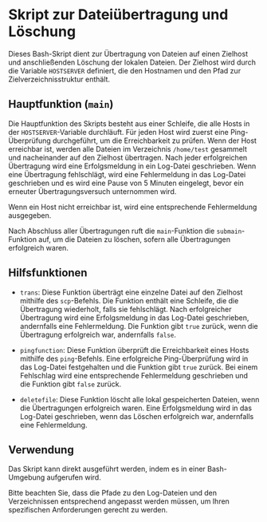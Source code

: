 # Skript zur Dateiübertragung und Löschung

Dieses Bash-Skript dient zur Übertragung von Dateien auf einen Zielhost und anschließenden Löschung der lokalen Dateien. Der Zielhost wird durch die Variable `HOSTSERVER` definiert, die den Hostnamen und den Pfad zur Zielverzeichnisstruktur enthält.

## Hauptfunktion (`main`)

Die Hauptfunktion des Skripts besteht aus einer Schleife, die alle Hosts in der `HOSTSERVER`-Variable durchläuft. Für jeden Host wird zuerst eine Ping-Überprüfung durchgeführt, um die Erreichbarkeit zu prüfen. Wenn der Host erreichbar ist, werden alle Dateien im Verzeichnis `/home/test` gesammelt und nacheinander auf den Zielhost übertragen. Nach jeder erfolgreichen Übertragung wird eine Erfolgsmeldung in ein Log-Datei geschrieben. Wenn eine Übertragung fehlschlägt, wird eine Fehlermeldung in das Log-Datei geschrieben und es wird eine Pause von 5 Minuten eingelegt, bevor ein erneuter Übertragungsversuch unternommen wird.

Wenn ein Host nicht erreichbar ist, wird eine entsprechende Fehlermeldung ausgegeben. 

Nach Abschluss aller Übertragungen ruft die `main`-Funktion die `submain`-Funktion auf, um die Dateien zu löschen, sofern alle Übertragungen erfolgreich waren.

## Hilfsfunktionen

- `trans`: Diese Funktion überträgt eine einzelne Datei auf den Zielhost mithilfe des `scp`-Befehls. Die Funktion enthält eine Schleife, die die Übertragung wiederholt, falls sie fehlschlägt. Nach erfolgreicher Übertragung wird eine Erfolgsmeldung in das Log-Datei geschrieben, andernfalls eine Fehlermeldung. Die Funktion gibt `true` zurück, wenn die Übertragung erfolgreich war, andernfalls `false`.

- `pingfunction`: Diese Funktion überprüft die Erreichbarkeit eines Hosts mithilfe des `ping`-Befehls. Eine erfolgreiche Ping-Überprüfung wird in das Log-Datei festgehalten und die Funktion gibt `true` zurück. Bei einem Fehlschlag wird eine entsprechende Fehlermeldung geschrieben und die Funktion gibt `false` zurück.

- `deletefile`: Diese Funktion löscht alle lokal gespeicherten Dateien, wenn die Übertragungen erfolgreich waren. Eine Erfolgsmeldung wird in das Log-Datei geschrieben, wenn das Löschen erfolgreich war, andernfalls eine Fehlermeldung.

## Verwendung

Das Skript kann direkt ausgeführt werden, indem es in einer Bash-Umgebung aufgerufen wird.

Bitte beachten Sie, dass die Pfade zu den Log-Dateien und den Verzeichnissen entsprechend angepasst werden müssen, um Ihren spezifischen Anforderungen gerecht zu werden.
